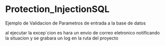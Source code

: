 # Protection_InjectionSQL
Ejemplo de  Validacion de Parametros de entrada a la base de datos 

al ejecutar la excep´cion  es hara un envio de correo eletronico notificando la situacion
y se grabara un log en la ruta del proyecto
